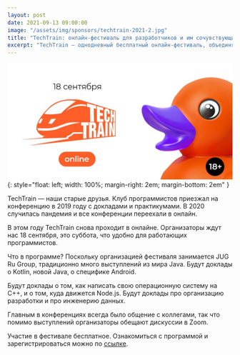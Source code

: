```yaml
---
layout: post
date: 2021-09-13 09:00:00
image: "/assets/img/sponsors/techtrain-2021-2.jpg"
title: "TechTrain: онлайн-фестиваль для разработчиков и им сочувствующих"
excerpt: "TechTrain — однодневный бесплатный онлайн-фестиваль, объединяющий всех, кто связан с индустрией разработки программного обеспечения. Мы собрали для вас доклады про различные технологические стеки и проблемы, с которыми сталкиваются в работе IT-специалисты."
---
```


![TechTrain](/assets/img/sponsors/techtrain-2021-2.jpg){: style="float: left; width: 100%; margin-right: 2em; margin-bottom: 2em" }

TechTrain — наши старые друзья. Клуб программистов приезжал на конференцию в 2019 году с докладами и практикумами. В 2020 случилась пандемия и все конференции переехали в онлайн.

В этом году TechTrain снова проходит в онлайне. Организаторы ждут нас 18 сентября, это суббота, что удобно для работающих программистов.

Что в программе? Поскольку организацией фестиваля занимается JUG Ru Group, традиционно много выступлений из мира Java. Будут доклады о Kotlin, новой Java, о специфике Android.

Будут доклады о том, как написать свою операционную систему на C++, и о том, куда движется Node.js. Будут доклады про организацию разработки и про инженерию данных.

Главным в конференциях всегда было общение с коллегами, так что помимо выступлений организаторы обещают дискуссии в Zoom.

Участие в фестивале бесплатное. Ознакомиться с программой и зарегистрироваться можно по [ссылке](https://bit.ly/3BWU29y).
